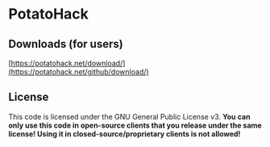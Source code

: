 # PotatoHack

## Downloads (for users)

[https://potatohack.net/download/](https://potatohack.net/github/download/)

## License

This code is licensed under the GNU General Public License v3. **You can only use this code in open-source clients that you release under the same license! Using it in closed-source/proprietary clients is not allowed!**
